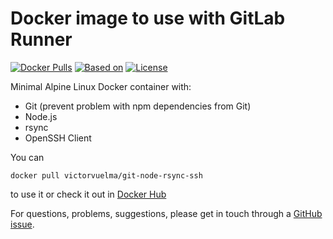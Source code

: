 # Docker image to use with GitLab Runner

[![Docker Pulls](https://img.shields.io/docker/pulls/victorvuelma/git-node-rsync-ssh.svg)](https://hub.docker.com/r/victorvuelma/git-node-rsync-ssh) [![Based on](https://img.shields.io/badge/based%20on-alpine-blue.svg)](https://hub.docker.com/_/alpine) [![License](https://img.shields.io/badge/license-MIT-blue.svg)](https://github.com/victorvuelma/docker-git-node-rsync-ssh/blob/master/LICENSE.md)

Minimal Alpine Linux Docker container with:

- Git (prevent problem with npm dependencies from Git)
- Node.js
- rsync
- OpenSSH Client

You can

```shell
docker pull victorvuelma/git-node-rsync-ssh
```

to use it or check it out in [Docker Hub](https://hub.docker.com/r/victorvuelma/git-node-rsync-ssh/)

For questions, problems, suggestions, please get in touch through a [GitHub issue](https://github.com/victorvuelma/docker-git-node-rsync-ssh/issues).
